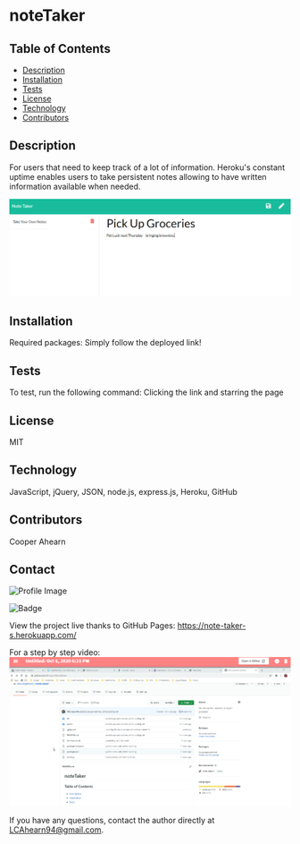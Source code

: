 
# noteTaker

## Table of Contents
- [Description](#description)
- [Installation](#installation)
- [Tests](#tests)
- [License](#license)
- [Technology](#technology)
- [Contributors](#contributors)

## Description
  For users that need to keep track of a lot of information. Heroku's constant uptime enables users to take persistent notes allowing to have written information available when needed.

![Example](./public/assets/media/noteDemo.PNG)

## Installation
Required packages: Simply follow the deployed link!
  
## Tests
To test, run the following command: Clicking the link and starring the page

## License
MIT

## Technology
JavaScript, jQuery, JSON, node.js, express.js, Heroku, GitHub

## Contributors
Cooper Ahearn

## Contact

![Profile Image](https://github.com/94Cooper94.png?size=50)

![Badge](https://img.shields.io/badge/Github-94Cooper94-4cbbb9)

View the project live thanks to GitHub Pages: https://note-taker-s.herokuapp.com/

For a step by step video:
[![Live Demo](./public/assets/media/demoVid.PNG)](https://drive.google.com/file/d/17sKWxhOt8hUoxa9--lWaFskun_IxLbGw/view)

If you have any questions, contact the author directly at LCAhearn94@gmail.com.